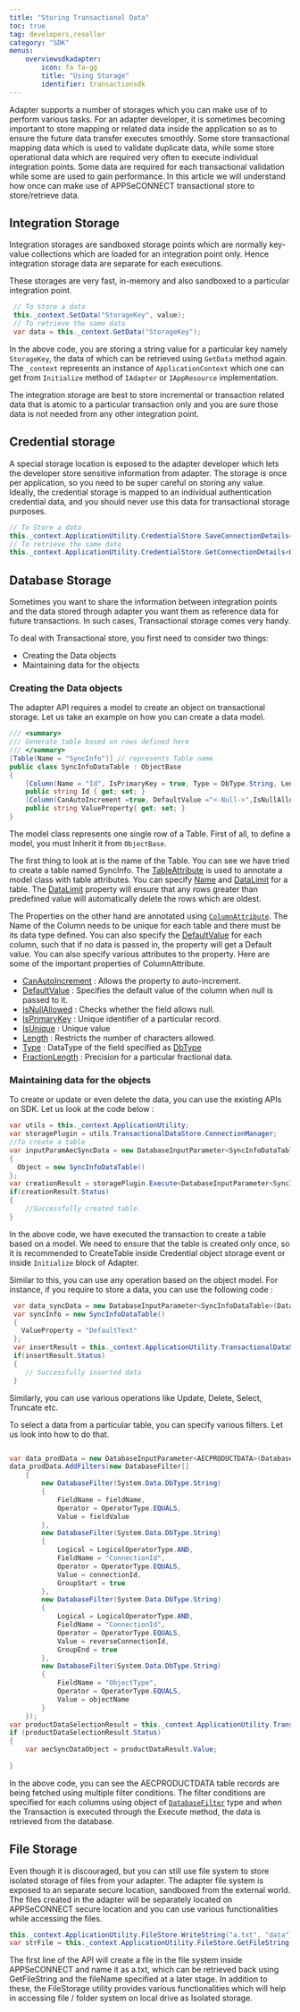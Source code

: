 ```yaml
---
title: "Storing Transactional Data"
toc: true
tag: developers,reseller
category: "SDK"
menus:
    overviewsdkadapter: 
        icon: fa fa-gg
        title: "Using Storage"
        identifier: transactionsdk   
---
```

Adapter supports a number of storages which you can make use of to perform various tasks. For an adapter developer,
it is sometimes becoming important to store mapping or related data inside the application so as to ensure the future 
data transfer executes smoothly. Some store transactional mapping data which is used to validate duplicate data, while 
some store operational data which are required very often to execute individual integration points. Some data are required 
for each transactional validation while some are used to gain performance. In this article we will 
understand how once can make use of APPSeCONNECT transactional store to store/retrieve data.

## Integration Storage

Integration storages are sandboxed storage points which are normally key-value collections which are loaded 
for an integration point only. Hence integration storage data are separate for each executions. 

These storages are very fast, in-memory and also sandboxed to a particular integration point. 

```csharp
 // To Store a data
 this._context.SetData("StorageKey", value);
 // To retrieve the same data
 var data = this._context.GetData("StorageKey");
``` 
In the above code, you are storing a string value for a particular key namely `StorageKey`, the data of which can 
be retrieved using `GetData` method again. The `_context`  represents an instance of `ApplicationContext` which one
can get from `Initialize` method of `IAdapter` or `IAppResource` implementation.


The integration storage are best to store incremental or transaction related data that is atomic to a particular 
transaction only and you are sure those data is not needed from any other integration point. 


## Credential storage

A special storage location is exposed to the adapter developer which lets the developer store sensitive information
from adapter. The storage is once per application, so you need to be super careful on storing any value. Ideally, the 
credential storage is mapped to an individual authentication credential data, and you should never use this data 
for transactional storage purposes. 

```csharp
// To Store a data
this._context.ApplicationUtility.CredentialStore.SaveConnectionDetails<Model>(data);
// To retrieve the same data
this._context.ApplicationUtility.CredentialStore.GetConnectionDetails<Object>();
```

## Database Storage

Sometimes you want to share the information between integration points and the data stored through adapter 
you want them as reference data for future transactions. In such cases, Transactional storage comes very handy. 

To deal with Transactional store, you first need to consider two things: 

* Creating the Data objects
* Maintaining data for the objects

### Creating the Data objects

The adapter API requires a model to create an object on transactional storage. Let us take an example on how you can create a data model. 

```csharp
/// <summary>
/// Generate table based on rows defined here
/// </summary>
[Table(Name = "SyncInfo")] // represents Table name
public class SyncInfoDataTable : ObjectBase
{
    [Column(Name = "Id", IsPrimaryKey = true, Type = DbType.String, Length = 100)] //represents columns
    public string Id { get; set; }
    [Column(CanAutoIncrement =true, DefaultValue ="<-Null->",IsNullAllowed =true, Name ="Value", Type = DbType.String)]
    public string ValueProperty{ get; set; }
}
```

The model class represents one single row of a Table. First of all, to define a model, you must Inherit it from `ObjectBase`.

The first thing to look at is the name of the Table. You can see we have tried to create a table named SyncInfo. The [TableAttribute](http://isdn.appseconnect.com/html/D1DCF68E.htm) is used to annotate a model class with table attributes. 
You can specify [Name](http://isdn.appseconnect.com/html/5F039121.htm) and [DataLimit](http://isdn.appseconnect.com/html/53EDA623.htm) for a table. The [DataLimit](http://isdn.appseconnect.com/html/53EDA623.htm) property will ensure that any rows greater than predefined value will automatically delete the rows which are oldest. 

The Properties on the other hand are annotated using [`ColumnAttribute`](http://isdn.appseconnect.com/html/72A02280.htm). The Name of the Column needs to be unique for each table and there must be its data type defined. 
You can also specify the [DefaultValue](http://isdn.appseconnect.com/html/824D69BC.htm) for each column, such that if no data is passed in, the property will get a Default value. You can also specify various attributes to the property.
Here are some of the important properties of ColumnAttribute. 

- [CanAutoIncrement](http://isdn.appseconnect.com/html/BDF860A8.htm) : Allows the property to auto-increment.
- [DefaultValue](http://isdn.appseconnect.com/html/824D69BC.htm) : Specifies the default value of the column when null is passed to it. 
- [IsNullAllowed](http://isdn.appseconnect.com/html/43FDF167.htm) : Checks whether the field allows null. 
- [IsPrimaryKey](http://isdn.appseconnect.com/html/A95EDEAF.htm) : Unique identifier of a particular record. 
- [IsUnique](http://isdn.appseconnect.com/html/9F9E51AB.htm) : Unique value
- [Length](http://isdn.appseconnect.com/html/D88BF61A.htm) : Restricts the number of characters allowed.
- [Type](http://isdn.appseconnect.com/html/D77F5206.htm) : DataType of the field specified as [DbType](https://docs.microsoft.com/en-us/dotnet/api/system.data.dbtype)
- [FractionLength](http://isdn.appseconnect.com/html/D4EAFC00.htm) : Precision for a particular fractional data. 



### Maintaining data for the objects

To create or update or even delete the data, you can use the existing APIs on SDK. Let us look at the code below : 

```csharp
var utils = this._context.ApplicationUtility;
var storagePlugin = utils.TransactionalDataStore.ConnectionManager;
//To create a table
var inputParamAecSyncData = new DatabaseInputParameter<SyncInfoDataTable>(DatabaseOperation.CREATETABLE)
{
  Object = new SyncInfoDataTable()
};
var creationResult = storagePlugin.Execute<DatabaseInputParameter<SyncInfoDataTable>, SyncInfoDataTable>(inputParamAecSyncData);
if(creationResult.Status)
{
    //Successfully created table.
}
```

In the above code, we have executed the transaction to create a table based on a model. We need to ensure that the table is created only once, so it is recommended to CreateTable inside Credential object storage event or
inside `Initialize` block of Adapter. 

Similar to this, you can use any operation based on the object model. For instance, if you require to store a data, you can use the following code : 

```csharp
 var data_syncData = new DatabaseInputParameter<SyncInfoDataTable>(DatabaseOperation.INSERT);
 var syncInfo = new SyncInfoDataTable()
 {
   ValueProperty = "DefaultText"
 };
 var insertResult = this._context.ApplicationUtility.TransactionalDataStore.ConnectionManager.Execute<DatabaseInputParameter<SyncInfoDataTable>, SyncInfoDataTable>(syncInfo);
 if(insertResult.Status)
 {
    // Successfully inserted data
 }
```
Similarly, you can use various operations like Update, Delete, Select, Truncate etc.

To select a data from a particular table, you can specify various filters. Let us look into how to do that. 

```csharp

var data_prodData = new DatabaseInputParameter<AECPRODUCTDATA>(DatabaseOperation.SELECT);
data_prodData.AddFilters(new DatabaseFilter[]
    {
        new DatabaseFilter(System.Data.DbType.String)
        {
            FieldName = fieldName,
            Operator = OperatorType.EQUALS,
            Value = fieldValue
        },
        new DatabaseFilter(System.Data.DbType.String)
        {
            Logical = LogicalOperatorType.AND,
            FieldName = "ConnectionId",
            Operator = OperatorType.EQUALS,
            Value = connectionId,
            GroupStart = true
        },
        new DatabaseFilter(System.Data.DbType.String)
        {
            Logical = LogicalOperatorType.AND,
            FieldName = "ConnectionId",
            Operator = OperatorType.EQUALS,
            Value = reverseConnectionId,
            GroupEnd = true
        },
        new DatabaseFilter(System.Data.DbType.String)
        {
            FieldName = "ObjectType",
            Operator = OperatorType.EQUALS,
            Value = objectName
        }
    });
var productDataSelectionResult = this._context.ApplicationUtility.TransactionalDataStore.ConnectionManager.Execute<DatabaseInputParameter<AECPRODUCTDATA>, AECPRODUCTDATA>(data_prodData);
if (productDataSelectionResult.Status)
{
    var aecSyncDataObject = productDataResult.Value;
     
}
``` 
In the above code, you can see the AECPRODUCTDATA table records are being fetched using multiple filter conditions.
The filter conditions are specified for each columns using object of [`DatabaseFilter`](http://isdn.appseconnect.com/html/32CC8FA8.htm) type and when the Transaction is executed through the Execute method, 
the data is retrieved from the database. 



## File Storage

Even though it is discouraged, but you can still use file system to store isolated storage of files from your adapter. The adapter file system is exposed to an
separate secure location, sandboxed from the external world. The files created in the adapter will be separately located on 
APPSeCONNECT secure location and you can use various functionalities while accessing the files. 

```csharp
this._context.ApplicationUtility.FileStore.WriteString("a.txt", "data");
var strFile = this._context.ApplicationUtility.FileStore.GetFileString("a.txt");
```

The first line of the API will create a file in the file system inside APPSeCONNECT and name it as a.txt, which can 
be retrieved back using GetFileString and the fileName specified at a later stage. In addition to these, the FileStorage utility 
provides various functionalities which will help in accessing file / folder system on local drive as Isolated storage. 
